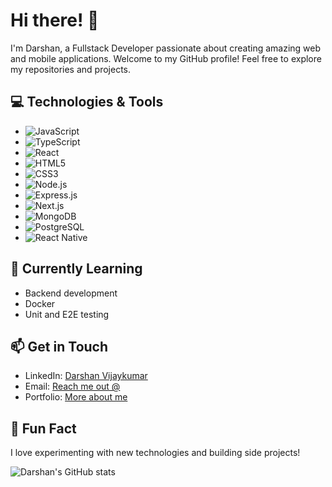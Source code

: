# Hi there! 👋

I'm Darshan, a Fullstack Developer passionate about creating amazing web and mobile applications. Welcome to my GitHub profile! Feel free to explore my repositories and projects.

## 💻 Technologies & Tools
- ![JavaScript](https://img.shields.io/badge/-JavaScript-F7DF1E?logo=javascript&logoColor=white)
- ![TypeScript](https://img.shields.io/badge/-TypeScript-3178C6?logo=typescript&logoColor=white)
- ![React](https://img.shields.io/badge/-React-61DAFB?logo=react&logoColor=white)
- ![HTML5](https://img.shields.io/badge/-HTML5-E34F26?logo=html5&logoColor=white)
- ![CSS3](https://img.shields.io/badge/-CSS3-1572B6?logo=css3&logoColor=white)
- ![Node.js](https://img.shields.io/badge/-Node.js-339933?logo=node.js&logoColor=white)
- ![Express.js](https://img.shields.io/badge/-Express.js-000000?logo=express&logoColor=white)
- ![Next.js](https://img.shields.io/badge/-Next.js-000000?logo=next.js&logoColor=white)
- ![MongoDB](https://img.shields.io/badge/-MongoDB-47A248?logo=mongodb&logoColor=white)
- ![PostgreSQL](https://img.shields.io/badge/-PostgreSQL-336791?logo=postgresql&logoColor=white)
- ![React Native](https://img.shields.io/badge/-React_Native-61DAFB?logo=react&logoColor=white)

## 🌱 Currently Learning
- Backend development
- Docker
- Unit and E2E testing

## 📫 Get in Touch
- LinkedIn: [Darshan Vijaykumar](https://www.linkedin.com/in/darshan-vijay-kumar-724949179)
- Email: [Reach me out @](mr.darshanv@gmail.com)
- Portfolio: [More about me](https://blog-three-theta-25.vercel.app/)

## 🔭 Fun Fact
I love experimenting with new technologies and building side projects!

![Darshan's GitHub stats](https://github-readme-stats.vercel.app/api?username=Darshan-V&theme=dark&show_icons=true)
